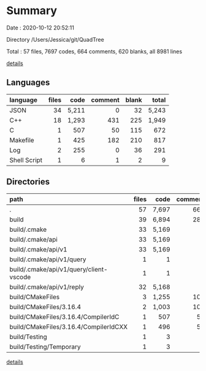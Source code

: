 # Summary

Date : 2020-10-12 20:52:11

Directory /Users/Jessica/git/QuadTree

Total : 57 files,  7697 codes, 664 comments, 620 blanks, all 8981 lines

[details](details.md)

## Languages
| language | files | code | comment | blank | total |
| :--- | ---: | ---: | ---: | ---: | ---: |
| JSON | 34 | 5,211 | 0 | 32 | 5,243 |
| C++ | 18 | 1,293 | 431 | 225 | 1,949 |
| C | 1 | 507 | 50 | 115 | 672 |
| Makefile | 1 | 425 | 182 | 210 | 817 |
| Log | 2 | 255 | 0 | 36 | 291 |
| Shell Script | 1 | 6 | 1 | 2 | 9 |

## Directories
| path | files | code | comment | blank | total |
| :--- | ---: | ---: | ---: | ---: | ---: |
| . | 57 | 7,697 | 664 | 620 | 8,981 |
| build | 39 | 6,894 | 284 | 506 | 7,684 |
| build/.cmake | 33 | 5,169 | 0 | 32 | 5,201 |
| build/.cmake/api | 33 | 5,169 | 0 | 32 | 5,201 |
| build/.cmake/api/v1 | 33 | 5,169 | 0 | 32 | 5,201 |
| build/.cmake/api/v1/query | 1 | 1 | 0 | 0 | 1 |
| build/.cmake/api/v1/query/client-vscode | 1 | 1 | 0 | 0 | 1 |
| build/.cmake/api/v1/reply | 32 | 5,168 | 0 | 32 | 5,200 |
| build/CMakeFiles | 3 | 1,255 | 102 | 263 | 1,620 |
| build/CMakeFiles/3.16.4 | 2 | 1,003 | 102 | 228 | 1,333 |
| build/CMakeFiles/3.16.4/CompilerIdC | 1 | 507 | 50 | 115 | 672 |
| build/CMakeFiles/3.16.4/CompilerIdCXX | 1 | 496 | 52 | 113 | 661 |
| build/Testing | 1 | 3 | 0 | 1 | 4 |
| build/Testing/Temporary | 1 | 3 | 0 | 1 | 4 |

[details](details.md)
